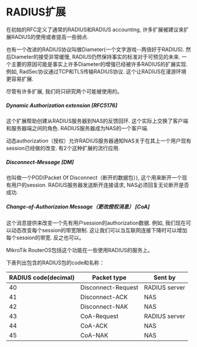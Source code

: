 # RADIUS扩展
在初始的RFC定义了通常的RADIUS和RADIUS accounting, 许多扩展被建议来扩展RADIUS的使用或者提高一些弱点.

也有一个改进的RADIUS协议叫做Diameter(一个文字游戏--两倍好于RADIUS). 然后Diameter的接受非常缓慢, RADIUS仍然保持事实的标准对于可预见的未来. 一个主要的原因可能是事实上许多Diameter的增强已经被许多RADIUS的扩展实现. 例如, RadSec协议通过TCP和TLS传输RADIUS协议. 这个让RADIUS在漫游环境更容易扩展.

尽管有许多扩展, 我们将只研究两个可能被使用的。

##### Dynamic Authorization extension [RFC5176]

这个扩展帮助创建从RADIUS服务器到NAS的反馈回环. 这个实际上交换了客户端和服务器端之间的角色. RADIUS服务器成为NAS的一个客户端.

动态authorization（授权）允许RADIUS服务器通知NAS关于在其上一个用户现有session已经做的改变. 有2个这种扩展的流行应用.

##### Disconnect-Message [DM]

也叫做一个POD(Packet Of Disconnect（断开的数据包）), 这个用来断开一个现有用户的session. RADIUS服务器发送断开连接请求, NAS必须回复无论断开是否成功.

##### Change-of-Authorizaion Message（更改授权消息） [CoA]

这个消息提供来改变一个先有用户session的authorization数据. 例如, 我们现在可以动态改变每个session的带宽限制. 这让我们可以当互联网连接下降时可以增加每个session的带宽. 反之也可以。

MikroTik RouterOS包括这个功能在一些使用RADIUS的服务上。

下表列出包含的RADIUS包的code和名称：

| RADIUS&nbsp;code(decimal) | Packet type | Sent by |
| --- | --- | --- |
| 40 | Disconnect-Request | RADIUS&nbsp;server |
| 41 | Disconnect-ACK | NAS |
| 42 | Disconnect-NAK | NAS |
| 43 | CoA-Request | RADIUS server |
| 44 | CoA-ACK | NAS |
| 45 | CoA-NAK | NAS |


